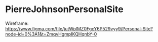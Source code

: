 # PierreJohnsonPersonalSite


Wireframe:
https://www.figma.com/file/jutWplMZ0FgcY6P529vyy9/Personal-Site?node-id=0%3A1&t=ZmqvHgmpIKQHqnbY-0
